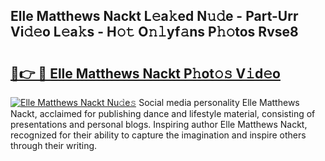 ## Elle Matthews Nackt L𝚎a𝚔ed N𝚞𝚍e - Part-Urr Vi𝚍𝚎o L𝚎a𝚔s - H𝚘𝚝 O𝚗𝚕yf𝚊ns P𝚑𝚘tos Rvse8

# <h2><a href="http://kf62f4.oniu.top/?m=Elle+Matthews+Nackt">🔗👉 🔴 Elle Matthews Nackt P𝚑ot𝚘𝚜 V𝚒d𝚎o</a></h2>

[![Elle Matthews Nackt Nu𝚍e𝚜](https://i.imgur.com/0qMVB7G.gif)](http://kf62f4.oniu.top/?m=Elle+Matthews+Nackt)
Social media personality Elle Matthews Nackt, acclaimed for publishing dance and lifestyle material, consisting of presentations and personal blogs. Inspiring author Elle Matthews Nackt, recognized for their ability to capture the imagination and inspire others through their writing.  
